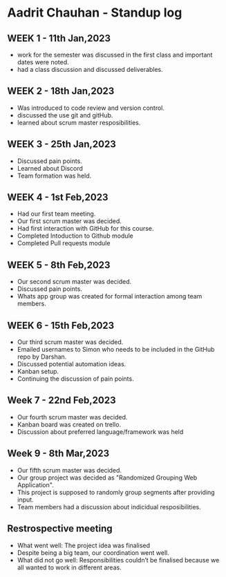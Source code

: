 # Aadrit Chauhan - Standup log

## WEEK 1 - 11th Jan,2023

- work for the semester was discussed in the first class and important dates were noted.
- had a class discussion and discussed deliverables.

## WEEK 2 - 18th Jan,2023

- Was introduced to code review and version control.
- discussed the use git and gitHub.
- learned about scrum master resposibilities.

## WEEK 3 - 25th Jan,2023

- Discussed pain points.
- Learned about Discord
- Team formation was held.

## WEEK 4 - 1st Feb,2023

- Had our first team meeting.
- Our first scrum master was decided.
- Had first interaction with GitHub for this course.
- Completed Intoduction to Github module
- Completed Pull requests module

## WEEK 5 - 8th Feb,2023

- Our second scrum master was decided.
- Discussed pain points.
- Whats app group was created for formal interaction among team members.

## WEEK 6 - 15th Feb,2023

- Our third scrum master was decided.
- Emailed usernames to Simon who needs to be included in the GitHub repo by Darshan.
- Discussed potential automation ideas.
- Kanban setup.
- Continuing the discussion of pain points.

## Week 7 - 22nd Feb,2023
- Our fourth scrum master was decided.
- Kanban board was created on trello.
- Discussion about preferred language/framework was held

## Week 9 - 8th Mar,2023

- Our fifth scrum master was decided.
- Our group project was decided as "Randomized Grouping Web Application".
- This project is supposed to randomly group segments after providing input.
- Team members had a discussion about indicidual resposibilities.

## Restrospective meeting
- What went well: The project idea was finalised
- Despite being a big team, our coordination went well.
- What did not go well: Responsibilities couldn’t be finalised because we all wanted to work in different areas.
